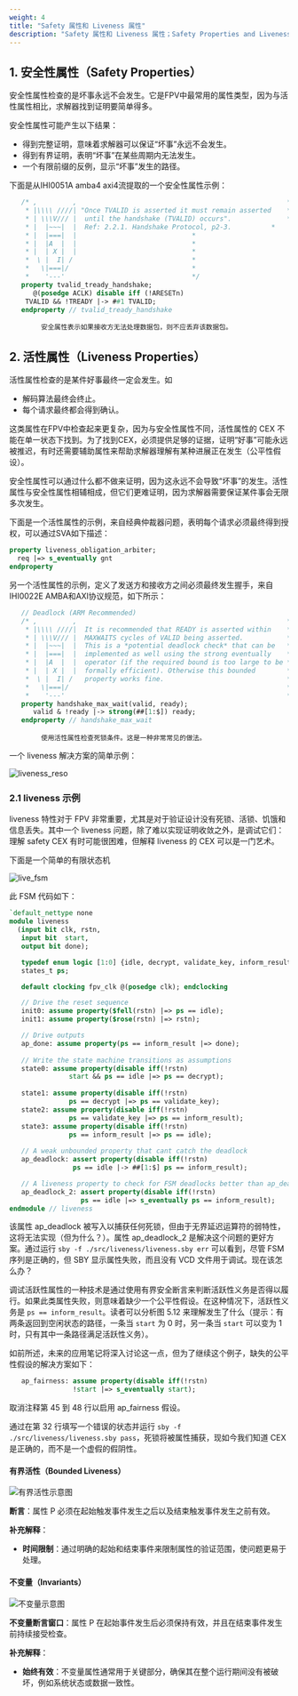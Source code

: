 ```yaml
---
weight: 4
title: "Safety 属性和 Liveness 属性"
description: "Safety 属性和 Liveness 属性；Safety Properties and Liveness Properties"
---
```


## 1. 安全性属性（Safety Properties）

安全性属性检查的是坏事永远不会发生。它是FPV中最常用的属性类型，因为与活性属性相比，求解器找到证明要简单得多。

安全性属性可能产生以下结果：

- 得到完整证明，意味着求解器可以保证“坏事”永远不会发生。
- 得到有界证明，表明“坏事”在某些周期内无法发生。
- 一个有限前缀的反例，显示“坏事”发生的路径。

下面是从IHI0051A amba4 axi4流提取的一个安全性属性示例：

```systemverilog 
   /* ,         ,                                                     *
    * |\\\\ ////| "Once TVALID is asserted it must remain asserted    *
    * | \\\V/// |  until the handshake (TVALID) occurs".              *
    * |  |~~~|  |  Ref: 2.2.1. Handshake Protocol, p2-3. 	      *
    * |  |===|  |						      *
    * |  |A  |  |						      *
    * |  | X |  |						      *
    *  \ |  I| /						      *
    *   \|===|/							      *
    *    '---'							      */
   property tvalid_tready_handshake;
      @(posedge ACLK) disable iff (!ARESETn)
	TVALID && !TREADY |-> ##1 TVALID;
   endproperty // tvalid_tready_handshake
```
            安全属性表示如果接收方无法处理数据包，则不应丢弃该数据包。

## 2. 活性属性（Liveness Properties）

活性属性检查的是某件好事最终一定会发生。如

- 解码算法最终会终止。
- 每个请求最终都会得到确认。

这类属性在FPV中检查起来更复杂，因为与安全性属性不同，活性属性的 CEX 不能在单一状态下找到。为了找到CEX，必须提供足够的证据，证明“好事”可能永远被推迟，有时还需要辅助属性来帮助求解器理解有某种进展正在发生（公平性假设）。

安全性属性可以通过什么都不做来证明，因为这永远不会导致“坏事”的发生。活性属性与安全性属性相辅相成，但它们更难证明，因为求解器需要保证某件事会无限多次发生。

下面是一个活性属性的示例，来自经典仲裁器问题，表明每个请求必须最终得到授权，可以通过SVA如下描述：

```systemverilog 
property liveness_obligation_arbiter;
  req |=> s_eventually gnt
endproperty
```

另一个活性属性的示例，定义了发送方和接收方之间必须最终发生握手，来自IHI0022E AMBA和AXI协议规范，如下所示：
```systemverilog 
   // Deadlock (ARM Recommended)
   /* ,         ,                                                     *
    * |\\\\ ////|  It is recommended that READY is asserted within    *
    * | \\\V/// |  MAXWAITS cycles of VALID being asserted.           *
    * |  |~~~|  |  This is a *potential deadlock check* that can be   *
    * |  |===|  |  implemented as well using the strong eventually    *
    * |  |A  |  |  operator (if the required bound is too large to be *
    * |  | X |  |  formally efficient). Otherwise this bounded        *
    *  \ |  I| /   property works fine.                               *
    *   \|===|/                                                       *
    *    '---'                                                        */
   property handshake_max_wait(valid, ready);
      valid & !ready |-> strong(##[1:$]) ready;
   endproperty // handshake_max_wait
```
            使用活性属性检查死锁条件。这是一种非常常见的做法。

一个 liveness 解决方案的简单示例：

![liveness_reso](https://cdn.jsdelivr.net/gh/easyformal/easyformal-site@master/content/zh/sva/image/4/liveness_reso.png)

### 2.1 liveness 示例

liveness 特性对于 FPV 非常重要，尤其是对于验证设计没有死锁、活锁、饥饿和信息丢失。其中一个 liveness 问题，除了难以实现证明收敛之外，是调试它们：理解 safety CEX 有时可能很困难，但解释 liveness 的 CEX 可以是一门艺术。

下面是一个简单的有限状态机

![live_fsm](https://cdn.jsdelivr.net/gh/easyformal/easyformal-site@master/content/zh/sva/image/4/live_fsm.webp)

此 FSM 代码如下： 

```systemverilog 
`default_nettype none
module liveness
  (input bit clk, rstn,
   input bit  start,
   output bit done);

   typedef enum logic [1:0] {idle, decrypt, validate_key, inform_result} states_t;
   states_t ps;

   default clocking fpv_clk @(posedge clk); endclocking

   // Drive the reset sequence
   init0: assume property($fell(rstn) |=> ps == idle);
   init1: assume property($rose(rstn) |=> rstn);

   // Drive outputs
   ap_done: assume property(ps == inform_result |=> done);
   
   // Write the state machine transitions as assumptions
   state0: assume property(disable iff(!rstn)
			   start && ps == idle |=> ps == decrypt);
   
   state1: assume property(disable iff(!rstn)
			   ps == decrypt |=> ps == validate_key);
   state2: assume property(disable iff(!rstn)
			   ps == validate_key |=> ps == inform_result);
   state3: assume property(disable iff(!rstn)
			   ps == inform_result |=> ps == idle);
   
   // A weak unbounded property that cant catch the deadlock
   ap_deadlock: assert property(disable iff(!rstn)
				ps == idle |-> ##[1:$] ps == inform_result);

   // A liveness property to check for FSM deadlocks better than ap_deadlock
   ap_deadlock_2: assert property(disable iff(!rstn)
				  ps == idle |=> s_eventually ps == inform_result);
endmodule // liveness
```

该属性 ap_deadlock 被写入以捕获任何死锁，但由于无界延迟运算符的弱特性，这将无法实现（但为什么？）。属性 ap_deadlock_2 是解决这个问题的更好方案。通过运行 `sby -f ./src/liveness/liveness.sby err` 可以看到，尽管 FSM 序列是正确的，但 SBY 显示属性失败，而且没有 VCD 文件用于调试。现在该怎么办？

调试活跃性属性的一种技术是通过使用有界安全断言来判断活跃性义务是否得以履行。如果此类属性失败，则意味着缺少一个公平性假设。在这种情况下，活跃性义务是 `ps == inform_result`。读者可以分析图 5.12 来理解发生了什么（提示：有两条返回到空闲状态的路径，一条当 `start` 为 0 时，另一条当 `start` 可以变为 1 时，只有其中一条路径满足活跃性义务）。

如前所述，未来的应用笔记将深入讨论这一点，但为了继续这个例子，缺失的公平性假设的解决方案如下： 
```systemverilog
   ap_fairness: assume property(disable iff(!rstn)
   				!start |=> s_eventually start);
```
取消注释第 45 到 48 行以启用 ap_fairness 假设。

通过在第 32 行填写一个错误的状态并运行 `sby -f ./src/liveness/liveness.sby pass`，死锁将被属性捕获，现如今我们知道 CEX 是正确的，而不是一个虚假的假阴性。

#### 有界活性（Bounded Liveness）

![有界活性示意图](https://cdn.jsdelivr.net/gh/easyformal/easyformal-site@master/content/zh/sva/image/4/bounded_liveness.png)

**断言**：属性 P 必须在起始触发事件发生之后以及结束触发事件发生之前有效。

**补充解释**：
- **时间限制**：通过明确的起始和结束事件来限制属性的验证范围，使问题更易于处理。

#### 不变量（Invariants）

![不变量示意图](https://cdn.jsdelivr.net/gh/easyformal/easyformal-site@master/content/zh/sva/image/4/invariant.png)

**不变量断言窗口**：属性 P 在起始事件发生后必须保持有效，并且在结束事件发生前持续接受检查。

**补充解释**：
- **始终有效**：不变量属性通常用于关键部分，确保其在整个运行期间没有被破坏，例如系统状态或数据一致性。

